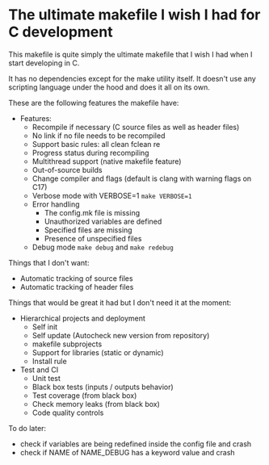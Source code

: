 # The ultimate makefile I wish I had for C development

This makefile is quite simply the ultimate makefile that I wish I had when I start developing in C.

It has no dependencies except for the make utility itself. It doesn't use any scripting language under the hood and does it all on its own.

These are the following features the makefile have:

 - Features:
   - Recompile if necessary (C source files as well as header files)
   - No link if no file needs to be recompiled
   - Support basic rules: all clean fclean re
   - Progress status during recompiling
   - Multithread support (native makefile feature)
   - Out-of-source builds
   - Change compiler and flags (default is clang with warning flags on C17)
   - Verbose mode with VERBOSE=1 `make VERBOSE=1`
   - Error handling
     - The config.mk file is missing
     - Unauthorized variables are defined
     - Specified files are missing
     - Presence of unspecified files
   - Debug mode `make debug` and `make redebug`

Things that I don't want:
 - Automatic tracking of source files
 - Automatic tracking of header files

Things that would be great it had but I don't need it at the moment:
 - Hierarchical projects and deployment
   - Self init
   - Self update (Autocheck new version from repository)
   - makefile subprojects
   - Support for libraries (static or dynamic)
   - Install rule
 - Test and CI
   - Unit test
   - Black box tests (inputs / outputs behavior)
   - Test coverage (from black box)
   - Check memory leaks (from black box)
   - Code quality controls

To do later:
 - check if variables are being redefined inside the config file and crash
 - check if NAME of NAME_DEBUG has a keyword value and crash
